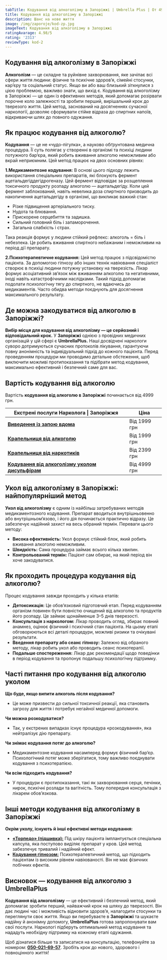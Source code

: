 ```yaml
---
tabTitle: Кодування від алкоголізму в Запоріжжі | Umbrella Plus | От 4999 грн
title: Кодування від алкоголізму в Запоріжжі
description: Шанс на нове життя
image: /img/zaporoje/kod-zp.jpg
imageText: Кодування від алкоголізму в Запоріжжі
ratingAvarage: 4.98/5
rating: '2313'
reviewType: kod-2
---
```


## Кодування від алкоголізму в Запоріжжі

**Алкоголізм** — це складне та руйнівне захворювання, яке зачіпає всі сфери життя людини: фізичне та психічне здоров’я, сімейні стосунки, кар’єру та соціальний статус. Якщо ви або ваш близький зіткнулися з цією проблемою, важливо знати, що вихід є. Кодування від алкоголізму в Запоріжжі — це один із ефективних методів, який допомагає розірвати порочне коло залежності та зробити перший, вирішальний крок до тверезого життя. Цей метод, заснований на досягненнях сучасної наркології, дозволяє сформувати стійке відраза до спиртних напоїв, відкриваючи шлях до повного одужання.

## Як працює кодування від алкоголю?

**Кодування** — це не «чудо-пігулка», а науково обґрунтована медична процедура. Її суть полягає у створенні в організмі та психіці людини потужного бар’єра, який робить вживання алкоголю неможливим або вкрай неприємним. Цей метод працює на двох основних рівнях:

**1.Медикаментозне кодування:** В основі цього підходу лежить використання спеціальних препаратів, які блокують фермент ацетальдегіддегідрогеназу. Цей фермент відповідає за розщеплення токсичного продукту розпаду алкоголю — ацетальдегіду. Коли цей фермент заблокований, навіть невелика доза спиртного призводить до накопичення ацетальдегіду в організмі, що викликає важкий стан:

* Різке підвищення артеріального тиску.
* Нудота та блювання.
* Прискорене серцебиття та задишка.
* Сильний головний біль і запаморочення.
* Загальна слабкість і страх.

Така реакція формує у людини стійкий рефлекс: алкоголь = біль і небезпека. Це робить вживання спиртного небажаним і неможливим на період дії препарату.

**2.Психотерапевтичне кодування:** Цей метод працює з підсвідомістю пацієнта. За допомогою гіпнозу або інших технік навіювання спеціаліст створює в психіці людини потужну установку на тверезість. Лікар формує асоціативний зв’язок між вживанням алкоголю та негативними, іноді навіть катастрофічними наслідками. Такий підхід допомагає подолати психологічну тягу до спиртного, не вдаючись до медикаментів. Часто обидва методи поєднують для досягнення максимального результату.

## Де можна закодуватися від алкоголю в Запоріжжі?

**Вибір місця для кодування від алкоголізму — це серйозний і відповідальний крок.**
У **Запоріжжі** однією з провідних медичних організацій у цій сфері є **UmbrellaPlus.** Наші досвідчені наркологи суворо дотримуються сучасних протоколів лікування, гарантуючи повну анонімність та індивідуальний підхід до кожного пацієнта.
Перед проведенням процедури ми проводимо детальне обстеження, щоб виключити можливі протипоказання та підібрати метод кодування, максимально ефективний і безпечний саме для вас.

## Вартість кодування від алкоголю

Вартість **кодування від алкоголю в Запоріжжі** починається від 4999 грн.

| Екстрені послуги Нарколога \| Запоріжжя                                                                                       | Ціна         |
| ----------------------------------------------------------------------------------------------------------------------------- | ------------ |
| **[Виведення із запою вдома](Vivod-iz-zapoia-na-domy-zaporozhye-ua)**                                                         | Від 1999 грн |
| **[Крапельниця від алкоголю](Kapelnica_ot_alkogola_na_domy_zaporozhye-ua)**                                                   | Від 1999 грн |
| **[Крапельниця від наркотиків](https://umbrella-plus.com.ua/uk/zaporozie/kapelnica-ot-narkotikov-zp-ua/)**                    | Від 2399 грн |
| **[Кодування від алкоголізму уколом дисульфірам](https://umbrella-plus.com.ua/uk/zaporozie/kod-ot-alkogolia-disulfiram-zp/)** | Від 4999 грн |

## Укол від алкоголізму в Запоріжжі: найпопулярніший метод

**Укол від алкоголізму** є одним із найбільш затребуваних методів медикаментозного кодування. Препарат вводиться внутрішньовенно або внутрішньом’язово, і його дія починається практично відразу. Це забезпечує надійний захист на весь обраний термін. Переваги цього методу:

* **Висока ефективність:** Укол формує стійкий блок, який робить вживання алкоголю неможливим.
* **Швидкість:** Сама процедура займає всього кілька хвилин.
* **Контрольований термін:** Пацієнт сам обирає, на який період він хоче закодуватися.

## Як проходить процедура кодування від алкоголю?

Процес кодування завжди проходить у кілька етапів:

* **Детоксикація:** Це обов’язковий підготовчий етап. Перед кодуванням організм повинен бути повністю очищений від алкоголю та продуктів його розпаду. Це займає щонайменше 3–5 днів тверезості.
* **Консультація з наркологом:** Лікар проводить огляд, збирає повний анамнез, оцінює фізичний і психічний стан пацієнта. На цьому етапі обговорюються всі деталі процедури, можливі ризики та очікувані результати.
* **Введення препарату або сеанс гіпнозу:** Залежно від обраного методу, лікар робить укол або проводить сеанс психотерапії.
* **Подальше спостереження:** Лікар дає рекомендації щодо поведінки в період кодування та пропонує подальшу психологічну підтримку.

## Часті питання про кодування від алкоголю уколом

**Що буде, якщо випити алкоголь після кодування?**

* Це може призвести до сильної токсичної реакції, яка становить загрозу для життя і потребує негайної медичної допомоги.

**Чи можна розкодуватися?**

* Так, у екстрених випадках існує процедура «розкодування», яка нейтралізує дію препарату.

**Чи знімає кодування потяг до алкоголю?**

* Медикаментозне кодування насамперед формує фізичний бар’єр. Психологічний потяг може зберігатися, тому важливо поєднувати кодування з психотерапією.

**Чи всім підходить кодування?**

* У процедури є протипоказання, такі як захворювання серця, печінки, нирок, психічні розлади та вагітність. Тому попередня консультація з лікарем обов’язкова.

## Інші методи кодування від алкоголізму в Запоріжжі

**Окрім уколу, існують й інші ефективні методи кодування:**

* **[«Торпедо» (підшивка):](https://umbrella-plus.com.ua/uk/zaporozie/podshivka_ot_alko_zp_ua/)** Під шкіру пацієнта імплантується спеціальна капсула, яка поступово виділяє препарат у кров. Цей метод забезпечує тривалий і надійний ефект.
* **[Кодування гіпнозом:](https://umbrella-plus.com.ua/uk/zaporozie/dovjenko-zp-ua/)** Психотерапевтичний метод, що підходить пацієнтам із високим рівнем навіюваності. Він не має фізичних побічних ефектів.

## Висновок — кодування від алкоголю з UmbrellaPlus

**Кодування від алкоголізму** — це ефективний і безпечний метод, який допомагає зробити перший, найважчий крок на шляху до тверезості. Він дає людині час і можливість відновити здоров’я, налагодити стосунки та переглянути своє життя. Якщо ви перебуваєте в **Запоріжжі** та шукаєте надійну й анонімну допомогу, **UmbrellaPlus** готова запропонувати вам свої послуги. Наркологі підберуть оптимальний метод кодування та нададуть необхідну підтримку на кожному етапі одужання.

Щоб дізнатися більше та записатися на консультацію, телефонуйте за номером: **[050-021-69-57](tel:0500216957)**. Зробіть крок до нового, здорового і повноцінного життя!
